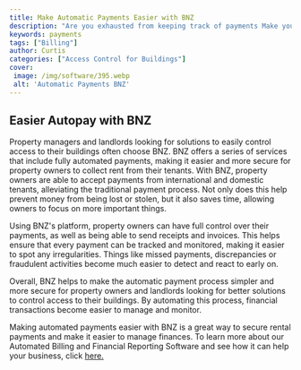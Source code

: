 ```yaml
---
title: Make Automatic Payments Easier with BNZ
description: "Are you exhausted from keeping track of payments Make your life easier with this great advice from BNZ on how to effortlessly make automatic payments"
keywords: payments
tags: ["Billing"]
author: Curtis
categories: ["Access Control for Buildings"]
cover: 
 image: /img/software/395.webp
 alt: 'Automatic Payments BNZ'
---
```

## Easier Autopay with BNZ

Property managers and landlords looking for solutions to easily control access to their buildings often choose BNZ. BNZ offers a series of services that include fully automated payments, making it easier and more secure for property owners to collect rent from their tenants. With BNZ, property owners are able to accept payments from international and domestic tenants, alleviating the traditional payment process. Not only does this help prevent money from being lost or stolen, but it also saves time, allowing owners to focus on more important things. 

Using BNZ's platform, property owners can have full control over their payments, as well as being able to send receipts and invoices. This helps ensure that every payment can be tracked and monitored, making it easier to spot any irregularities. Things like missed payments, discrepancies or fraudulent activities become much easier to detect and react to early on. 

Overall, BNZ helps to make the automatic payment process simpler and more secure for property owners and landlords looking for better solutions to control access to their buildings. By automating this process, financial transactions become easier to manage and monitor.

Making automated payments easier with BNZ is a great way to secure rental payments and make it easier to manage finances. To learn more about our Automated Billing and Financial Reporting Software and see how it can help your business, click [here.](/billing)
